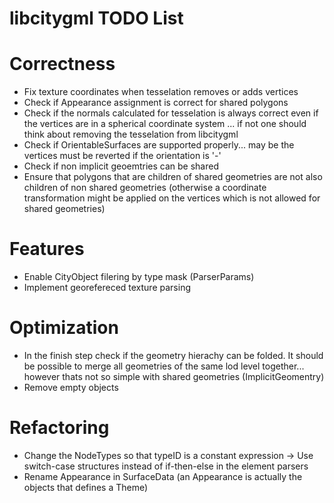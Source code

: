 # libcitygml TODO List

# Correctness
* Fix texture coordinates when tesselation removes or adds vertices
* Check if Appearance assignment is correct for shared polygons
* Check if the normals calculated for tesselation is always correct even if the vertices are in a spherical coordinate system
  ... if not one should think about removing the tesselation from libcitygml 
* Check if OrientableSurfaces are supported properly... may be the vertices must be reverted if the orientation is '-'
* Check if non implicit geoemtries can be shared
* Ensure that polygons that are children of shared geometries are not also children of non shared geometries (otherwise a coordinate transformation might be applied on the vertices which is not allowed for shared geometries)

# Features
* Enable CityObject filering by type mask (ParserParams)
* Implement georefereced texture parsing

# Optimization
* In the finish step check if the geometry hierachy can be folded. It should be possible to merge all geometries of the same lod level together... however thats not so simple with shared geometries (ImplicitGeomentry) 
* Remove empty objects

# Refactoring
* Change the NodeTypes so that typeID is a constant expression -> Use switch-case structures instead of if-then-else in the element parsers
* Rename Appearance in SurfaceData (an Appearance is actually the objects that defines a Theme)